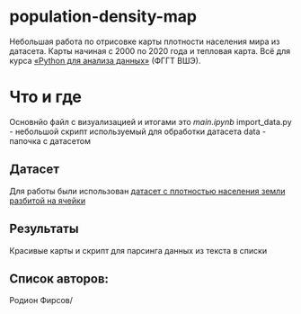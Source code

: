 # population-density-map
Небольшая работа по отрисовке карты плотности населения мира из датасета. Карты начиная с 2000 по 2020 года и тепловая карта. Всё для курса [«Python для анализа данных»](https://github.com/teimy/geohse-python-2024-aut) (ФГГТ ВШЭ).

# Что и где
Основнйо файл с визуализацией и итогами это _main.ipynb_
import_data.py - небольшой скрипт используемый для обработки датасета 
data - папочка с датасетом

## Датасет
Для работы были использован [датасет с плотностью населения земли разбитой на ячейки](https://earthdata.nasa.gov/data/catalog/sedac-ciesin-sedac-gpwv4-popdens-r11-4.11)


## Результаты
Красивые карты и скрипт для парсинга данных из текста в списки



## Список авторов:
Родион Фирсов/




